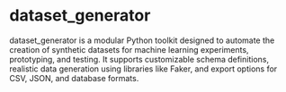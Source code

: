 # dataset_generator
dataset_generator is a modular Python toolkit designed to automate the creation of synthetic datasets for machine learning experiments, prototyping, and testing. It supports customizable schema definitions, realistic data generation using libraries like Faker, and export options for CSV, JSON, and database formats.
